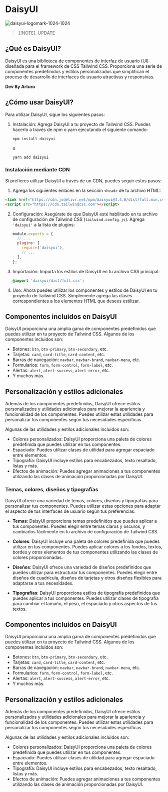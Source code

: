 #  DaisyUI
![daisyui-logomark-1024-1024](https://github.com/Arturo254/daisyui/assets/87346871/70d7e684-12e7-425f-b6dd-c6b3e423d1cd)
> .[!NOTE].
> UPDATE 

## ¿Qué es DaisyUI?

DaisyUI es una biblioteca de componentes de interfaz de usuario (UI) diseñada para el framework de CSS Tailwind CSS. Proporciona una serie de componentes predefinidos y estilos personalizados que simplifican el proceso de desarrollo de interfaces de usuario atractivas y responsivas. 

__Dev By Arturo__

## ¿Cómo usar DaisyUI?

Para utilizar DaisyUI, sigue los siguientes pasos:

1. Instalación: Agrega DaisyUI a tu proyecto de Tailwind CSS. Puedes hacerlo a través de npm o yarn ejecutando el siguiente comando:

   ```
   npm install daisyui
   ```

   o

   ```
   yarn add daisyui
   ```
### Instalación mediante CDN

Si prefieres utilizar DaisyUI a través de un CDN, puedes seguir estos pasos:

1. Agrega los siguientes enlaces en la sección `<head>` de tu archivo HTML:

 ```html
<link href="https://cdn.jsdelivr.net/npm/daisyui@4.4.0/dist/full.min.css" rel="stylesheet" type="text/css" />
<script src="https://cdn.tailwindcss.com"></script>
 ```
   
2. Configuración: Asegúrate de que DaisyUI esté habilitado en tu archivo de configuración de Tailwind CSS (`tailwind.config.js`). Agrega `'daisyui'` a la lista de plugins:

   ```javascript
   module.exports = {
     // ...
     plugins: [
       require('daisyui'),
       // ...
     ],
   };
   ```

3. Importación: Importa los estilos de DaisyUI en tu archivo CSS principal:

   ```css
   @import 'daisyui/dist/full.css';
   ```

4. Uso: Ahora puedes utilizar los componentes y estilos de DaisyUI en tu proyecto de Tailwind CSS. Simplemente agrega las clases correspondientes a los elementos HTML que desees estilizar.

## Componentes incluidos en DaisyUI

DaisyUI proporciona una amplia gama de componentes predefinidos que puedes utilizar en tu proyecto de Tailwind CSS. Algunos de los componentes incluidos son:

- Botones: `btn`, `btn-primary`, `btn-secondary`, etc.
- Tarjetas: `card`, `card-title`, `card-content`, etc.
- Barras de navegación: `navbar`, `navbar-brand`, `navbar-menu`, etc.
- Formularios: `form`, `form-control`, `form-label`, etc.
- Alertas: `alert`, `alert-success`, `alert-error`, etc.
- Y muchos más.

## Personalización y estilos adicionales

Además de los componentes predefinidos, DaisyUI ofrece estilos personalizados y utilidades adicionales para mejorar la apariencia y funcionalidad de los componentes. Puedes utilizar estas utilidades para personalizar los componentes según tus necesidades específicas.

Algunas de las utilidades y estilos adicionales incluidos son:

- Colores personalizados: DaisyUI proporciona una paleta de colores predefinida que puedes utilizar en tus componentes.
- Espaciado: Puedes utilizar clases de utilidad para agregar espaciado entre elementos.
- Tipografía: DaisyUI incluye estilos para encabezados, texto resaltado, listas y más.
- Efectos de animación: Puedes agregar animaciones a tus componentes utilizando las clases de animación proporcionadas por DaisyUI.


### Temas, colores, diseños y tipografías

DaisyUI ofrece una variedad de temas, colores, diseños y tipografías para personalizar tus componentes. Puedes utilizar estas opciones para adaptar el aspecto de tus interfaces de usuario según tus preferencias.

- **Temas**: DaisyUI proporciona temas predefinidos que puedes aplicar a tus componentes. Puedes elegir entre temas claros y oscuros, y cambiarlos fácilmente en tu archivo de configuración de Tailwind CSS.

- **Colores**: DaisyUI incluye una paleta de colores predefinida que puedes utilizar en tus componentes. Puedes aplicar colores a los fondos, textos, bordes y otros elementos de tus componentes utilizando las clases de colores proporcionadas.

- **Diseños**: DaisyUI ofrece una variedad de diseños predefinidos que puedes utilizar para estructurar tus componentes. Puedes elegir entre diseños de cuadrícula, diseños de tarjetas y otros diseños flexibles para adaptarse a tus necesidades.

- **Tipografías**: DaisyUI proporciona estilos de tipografía predefinidos que puedes aplicar a tus componentes. Puedes utilizar clases de tipografía para cambiar el tamaño, el peso, el espaciado y otros aspectos de tus textos.

## Componentes incluidos en DaisyUI

DaisyUI proporciona una amplia gama de componentes predefinidos que puedes utilizar en tu proyecto de Tailwind CSS. Algunos de los componentes incluidos son:

- Botones: `btn`, `btn-primary`, `btn-secondary`, etc.
- Tarjetas: `card`, `card-title`, `card-content`, etc.
- Barras de navegación: `navbar`, `navbar-brand`, `navbar-menu`, etc.
- Formularios: `form`, `form-control`, `form-label`, etc.
- Alertas: `alert`, `alert-success`, `alert-error`, etc.
- Y muchos más.

## Personalización y estilos adicionales

Además de los componentes predefinidos, DaisyUI ofrece estilos personalizados y utilidades adicionales para mejorar la apariencia y funcionalidad de los componentes. Puedes utilizar estas utilidades para personalizar los componentes según tus necesidades específicas.

Algunas de las utilidades y estilos adicionales incluidos son:

- Colores personalizados: DaisyUI proporciona una paleta de colores predefinida que puedes utilizar en tus componentes.
- Espaciado: Puedes utilizar clases de utilidad para agregar espaciado entre elementos.
- Tipografía: DaisyUI incluye estilos para encabezados, texto resaltado, listas y más.
- Efectos de animación: Puedes agregar animaciones a tus componentes utilizando las clases de animación proporcionadas por DaisyUI.

